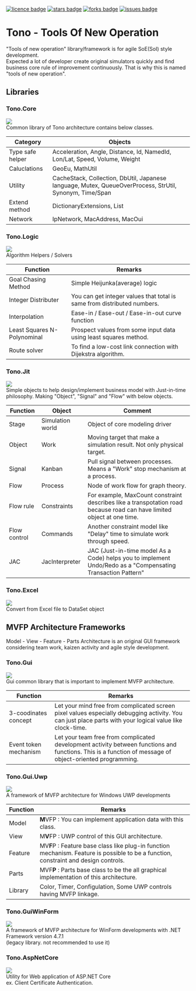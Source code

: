 [![licence badge]][licence]
[![stars badge]][stars]
[![forks badge]][forks]
[![issues badge]][issues]

[licence badge]:https://img.shields.io/badge/license-MIT-blue.svg
[stars badge]:https://img.shields.io/github/stars/hey-red/Markdown.svg
[forks badge]:https://img.shields.io/github/forks/hey-red/Markdown.svg
[issues badge]:https://img.shields.io/github/issues/hey-red/Markdown.svg

[licence]:https://github.com/hey-red/Markdown/blob/master/LICENSE.md
[stars]:https://github.com/hey-red/Markdown/stargazers
[forks]:https://github.com/hey-red/Markdown/network
[issues]:https://github.com/hey-red/Markdown/issues

# Tono - Tools Of New Operation

"Tools of new operation" library/framework is for agile SoE(SoI) style development.   
Expected a lot of developer create original simulators quickly and find business core rule of improvement continuously. That is why this is named "tools of new operation".

## Libraries

### Tono.Core
![](https://aqtono.com/tomarika/tono/TonoCoreIcon.png)  
Common library of Tono architecture contains below classes.

Category|Objects
-|-
Type safe helper|Acceleration, Angle, Distance, Id, NamedId, Lon/Lat, Speed, Volume, Weight
Caluclations|GeoEu, MathUtil
Utility|CacheStack, Collection, DbUtil, Japanese language, Mutex, QueueOverProcess, StrUtil, Synonym, Time/Span
Extend method|DictionaryExtensions, List
Network|IpNetwork, MacAddress, MacOui

### Tono.Logic
![](https://aqtono.com/tomarika/tono/TonoLogicIcon.png)  
Algorithm Helpers / Solvers

Function|Remarks
-|-
Goal Chasing Method|Simple Heijunka(average) logic
Integer Distributer|You can get integer values that total is same from distributed numbers.
Interpolation|Ease-in / Ease-out / Ease-in-out curve function
Least Squares N-Polynominal|Prospect values from some input data using least squares method.
Route solver|To find a low-cost link connection with Dijekstra algorithm.

### Tono.Jit
![](https://aqtono.com/tomarika/tono/TonoJitIcon.png)  
Simple objects to help design/implement business model with Just-in-time philosophy. Making "Object", "Signal" and "Flow" with below objects.

Function|Object|Comment
-|-|-
Stage|Simulation world|Object of core modeling driver
Object|Work|Moving target that make a simulation result. Not only physical target.
Signal|Kanban|Pull signal between processes. Means a "Work" stop mechanism at a process.
Flow|Process|Node of work flow for graph theory.
Flow rule|Constraints|For example, MaxCount constraint describes like a transpotation road because road can have limited object at one time.
Flow control|Commands|Another constraint model like "Delay" time to simulate work through speed.
JAC|JacInterpreter|JAC (Just-in-time model As a Code) helps you to implement Undo/Redo as a "Compensating Transaction Pattern"

### Tono.Excel
![](https://aqtono.com/tomarika/tono/TonoExcelIcon.png)  
Convert from Excel file to DataSet object


## MVFP Architecture Frameworks
Model - View - Feature - Parts Architecture is an original GUI framework considering team work, kaizen activity and agile style development.

### Tono.Gui
![](https://aqtono.com/tomarika/tono/TonoGuiIcon.png)  
Gui common library that is important to implement MVFP architecture.

Function|Remarks
-|-
3-coodinates concept|Let your mind free from complicated screen pixel values especially debugging activity. You can just place parts with your logical value like clock-time.
Event token  mechanism|Let your team free from complicated development activity between functions and functions. This is a function of message of object-oriented programming.

### Tono.Gui.Uwp
![](https://aqtono.com/tomarika/tono/TonoGuiUwpIcon.png)  
A framework of MVFP architecture for Windows UWP developments

Function|Remarks
-|-
Model|**M**VFP : You can implement application data with this class.
View|M**V**FP : UWP control of this GUI architecture.
Feature|MV**F**P : Feature base class like plug-in function mechanism. Feature is possible to be a function, constraint and design controls.
Parts|MVF**P** : Parts base class to be the all graphical implementation of this architecture.
Library|Color, Timer, Configulation, Some UWP controls having MVFP linkage.

### Tono.GuiWinForm
![](https://aqtono.com/tomarika/tono/TonoGuiWinFormIcon.png)  
A framework of MVFP architecture for WinForm developments with .NET Framework version 4.7.1  
(legacy library. not recommended to use it)

### Tono.AspNetCore
![](https://aqtono.com/tomarika/tono/TonoAspNetCoreIcon.png)  
Utility for Web application of ASP.NET Core   
ex. Client Certificate Authentication.



